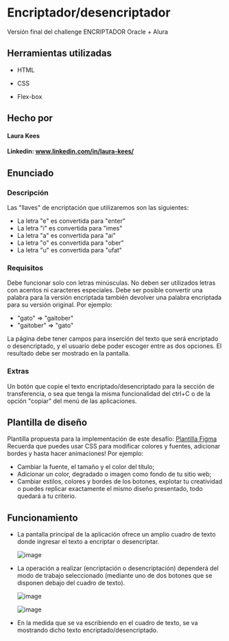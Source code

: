 <h1>Encriptador/desencriptador</h1>
Versión final del challenge ENCRIPTADOR 
Oracle + Alura

## Herramientas utilizadas

* HTML

* CSS

* Flex-box

## Hecho por
#### Laura Kees
#### Linkedin: www.linkedin.com/in/laura-kees/

## Enunciado
### Descripción
Las "llaves" de encriptación que utilizaremos son las siguientes:

- La letra "e" es convertida para "enter"
- La letra "i" es convertida para "imes"
- La letra "a" es convertida para "ai"
- La letra "o" es convertida para "ober"
- La letra "u" es convertida para "ufat"

### Requisitos
Debe funcionar solo con letras minúsculas.
No deben ser utilizados letras con acentos ni caracteres especiales.
Debe ser posible convertir una palabra para la versión encriptada también devolver una palabra encriptada para su versión original.
Por ejemplo:
- "gato" => "gaitober"
- "gaitober" => "gato"

La página debe tener campos para inserción del texto que será encriptado o desencriptado, y el usuario debe poder escoger entre as dos opciones.
El resultado debe ser mostrado en la pantalla.

### Extras
Un botón que copie el texto encriptado/desencriptado para la sección de transferencia, o sea que tenga la misma funcionalidad del ctrl+C o de la opción "copiar" del menú de las aplicaciones.

## Plantilla de diseño 
Plantilla propuesta para la implementación de este desafío: <a href="https://www.figma.com/design/7YFEO573io4b0JF4R0qTnG/Alura-Challenge---Desaf%C3%ADo-1---L%C3%B3gica-(Copy)?node-id=0-1&t=ljJlxNrkfZ9XoTCX-1" target="_blank">Plantilla Figma</a>
Recuerda que puedes usar CSS para modificar colores y fuentes, adicionar bordes y hasta hacer animaciones! Por ejemplo:
- Cambiar la fuente, el tamaño y el color del título;
- Adicionar un color, degradado o imagen como fondo de tu sitio web;
- Cambiar estilos, colores y bordes de los botones, explotar tu creatividad o puedes replicar exactamente el mismo diseño presentado, todo quedará a tu criterio.
    
## Funcionamiento
- La pantalla principal de la aplicación ofrece un amplio cuadro de texto donde ingresar el texto a encriptar o desencriptar.
  
  ![image](https://github.com/user-attachments/assets/769dfb7d-3949-44ea-97d7-aeb68f986340)
  
  
- La operación a realizar (encriptación o desencriptación) dependerá del modo de trabajo seleccionado (mediante uno de dos botones que se disponen debajo del cuadro de texto).
    
  ![image](https://github.com/user-attachments/assets/788e7e01-c221-4df8-8362-43d77f730b88)


  ![image](https://github.com/user-attachments/assets/d3f5b796-76c4-4197-8b24-24b563dbe639)


- En la medida que se va escribiendo en el cuadro de texto, se va mostrando dicho texto encriptado/desencriptado.

